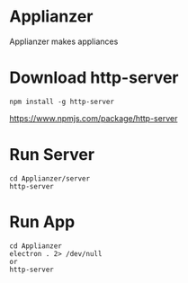 # Applianzer

Applianzer makes appliances

# Download http-server
```
npm install -g http-server 
```
https://www.npmjs.com/package/http-server

# Run Server

```
cd Applianzer/server 
http-server
```

# Run App
```
cd Applianzer
electron . 2> /dev/null
or 
http-server
```
